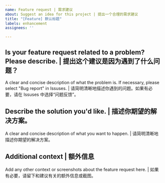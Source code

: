 ```yaml
---
name: Feature request | 需求建议
about: Suggest an idea for this project | 提出一个合理的需求建议
title: "[Feature] 默认标题"
labels: enhancement
assignees: ''

---
```


## Is your feature request related to a problem? Please describe. | 提出这个建议是因为遇到了什么问题？
A clear and concise description of what the problem is. If necessary, please select "Bug report" in Issuses. | 请简明清晰地描述你遇到的问题。如果有必要，请在 Issuses 中选择“问题反馈”。

## Describe the solution you'd like. | 描述你期望的解决方案。
A clear and concise description of what you want to happen. | 请简明清晰地描述你期望的解决方案。

## Additional context | 额外信息
Add any other context or screenshots about the feature request here. | 如果有必要，请留下和建议有关的额外信息或截图。
